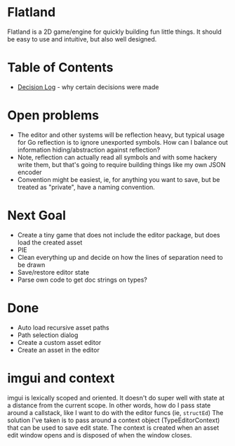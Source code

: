 # Flatland
Flatland is a 2D game/engine for quickly building fun little things.
It should be easy to use and intuitive, but also well designed.

# Table of Contents
* [Decision Log](decisions.md) - why certain decisions were made

# Open problems
- The editor and other systems will be reflection heavy, but typical usage 
for Go reflection is to ignore unexported symbols.  How can I balance out 
information hiding/abstraction against reflection?
 - Note, reflection can actually read all symbols and with some hackery write them, but that's going to require building things like my own JSON encoder
 - Convention might be easiest, ie, for anything you want to save, but be treated as "private", have a naming convention.

# Next Goal
- Create a tiny game that does not include the editor package, but does load the created asset
- PIE
- Clean everything up and decide on how the lines of separation need to be drawn
- Save/restore editor state
- Parse own code to get doc strings on types?

# Done
- Auto load recursive asset paths
- Path selection dialog
- Create a custom asset editor
- Create an asset in the editor


# imgui and context
imgui is lexically scoped and oriented.  It doesn't do super well with
state at a distance from the current scope.  In other words, how do
I pass state around a callstack, like I want to do with the editor funcs
(ie, `structEd`)
The solution I've taken is to pass around a context object (TypeEditorContext)
that can be used to save edit state.  The context is created when an asset edit
window opens and is disposed of when the window closes.
